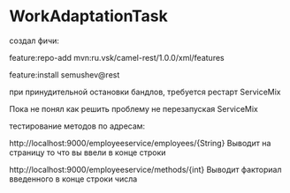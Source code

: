 # WorkAdaptationTask
создал фичи:

feature:repo-add mvn:ru.vsk/camel-rest/1.0.0/xml/features

feature:install semushev@rest

при принудительной остановки бандлов, требуется рестарт ServiceMix

Пока не понял как решить проблему не перезапуская ServiceMix

тестирование методов по адресам:

http://localhost:9000/employeeservice/employees/{String}
Выводит на страницу то что вы ввели в конце строки

http://localhost:9000/employeeservice/methods/{int}
Выводит факториал введенного в конце строки числа
